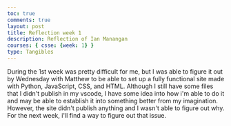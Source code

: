 ```yaml
---
toc: true
comments: true
layout: post
title: Reflection week 1
description: Reflection of Ian Manangan
courses: { csse: {week: 1} }
type: Tangibles
---
```


During the 1st week was pretty difficult for me, but I was able to figure it out by Wednesday with Matthew to be able to set up a fully functional site made with Python, JavaScript, CSS, and HTML. Although I still have some files that I didn't publish in my vscode, I have some idea into how i'm able to do it and may be able to establish it into something better from my imagination. However, the site didn't publish anything and I wasn't able to figure out why. For the next week, i'll find a way to figure out that issue.